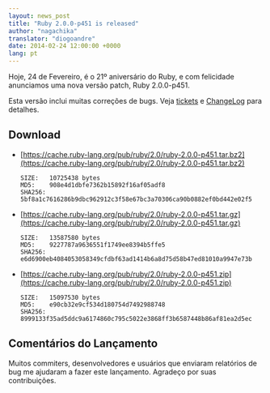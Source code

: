```yaml
---
layout: news_post
title: "Ruby 2.0.0-p451 is released"
author: "nagachika"
translator: "diogoandre"
date: 2014-02-24 12:00:00 +0000
lang: pt
---
```


Hoje, 24 de Fevereiro, é o 21º aniversário do Ruby,
e com felicidade anunciamos uma nova versão patch, Ruby 2.0.0-p451.

Esta versão inclui muitas correções de bugs.
Veja [tickets](https://bugs.ruby-lang.org/projects/ruby-200/issues?set_filter=1&amp;status_id=5)
e [ChangeLog](http://svn.ruby-lang.org/repos/ruby/tags/v2_0_0_451/ChangeLog)
para detalhes.

## Download

* [https://cache.ruby-lang.org/pub/ruby/2.0/ruby-2.0.0-p451.tar.bz2](https://cache.ruby-lang.org/pub/ruby/2.0/ruby-2.0.0-p451.tar.bz2)

      SIZE:   10725438 bytes
      MD5:    908e4d1dbfe7362b15892f16af05adf8
      SHA256: 5bf8a1c7616286b9dbc962912c3f58e67bc3a70306ca90b0882ef0bd442e02f5

* [https://cache.ruby-lang.org/pub/ruby/2.0/ruby-2.0.0-p451.tar.gz](https://cache.ruby-lang.org/pub/ruby/2.0/ruby-2.0.0-p451.tar.gz)

      SIZE:   13587580 bytes
      MD5:    9227787a9636551f1749ee8394b5ffe5
      SHA256: e6d6900eb4084053058349cfdbf63ad1414b6a8d75d58b47ed81010a9947e73b

* [https://cache.ruby-lang.org/pub/ruby/2.0/ruby-2.0.0-p451.zip](https://cache.ruby-lang.org/pub/ruby/2.0/ruby-2.0.0-p451.zip)

      SIZE:   15097530 bytes
      MD5:    e90cb32e9cf534d180754d7492988748
      SHA256: 8999133f35ad5ddc9a6174860c795c5022e3868ff3b6587448b86af81ea2d5ec

## Comentários do Lançamento

Muitos commiters, desenvolvedores e usuários que enviaram relatórios
de bug me ajudaram a fazer este lançamento.
Agradeço por suas contribuições.
